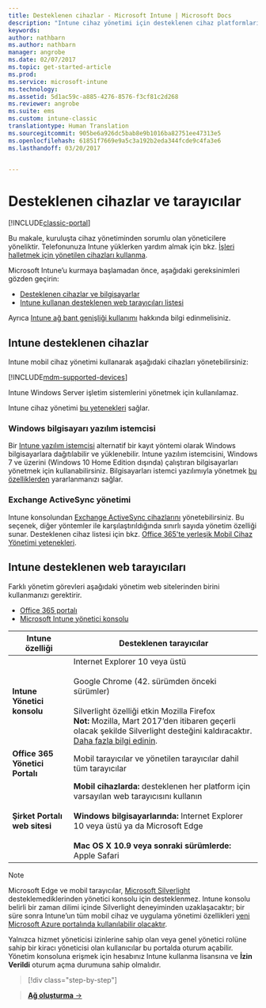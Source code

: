 ```yaml
---
title: Desteklenen cihazlar - Microsoft Intune | Microsoft Docs
description: "Intune cihaz yönetimi için desteklenen cihaz platformlarını ve tarayıcıları listeler"
keywords: 
author: nathbarn
ms.author: nathbarn
manager: angrobe
ms.date: 02/07/2017
ms.topic: get-started-article
ms.prod: 
ms.service: microsoft-intune
ms.technology: 
ms.assetid: 5d1ac59c-a885-4276-8576-f3cf81c2d268
ms.reviewer: angrobe
ms.suite: ems
ms.custom: intune-classic
translationtype: Human Translation
ms.sourcegitcommit: 905be6a926dc5bab8e9b1016ba82751ee47313e5
ms.openlocfilehash: 61851f7669e9a5c3a192b2eda344fcde9c4fa3e6
ms.lasthandoff: 03/20/2017


---
```


# <a name="supported-devices-and-browsers"></a>Desteklenen cihazlar ve tarayıcılar

[!INCLUDE[classic-portal](../includes/classic-portal.md)]

Bu makale, kuruluşta cihaz yönetiminden sorumlu olan yöneticilere yöneliktir. Telefonunuza Intune yüklerken yardım almak için bkz. [İşleri halletmek için yönetilen cihazları kullanma](https://docs.microsoft.com/intune/enduser/company-portal-frequently-asked-questions).

Microsoft Intune’u kurmaya başlamadan önce, aşağıdaki gereksinimleri gözden geçirin:

- [Desteklenen cihazlar ve bilgisayarlar](#intune-supported-devices)
- [Intune kullanan desteklenen web tarayıcıları listesi](#intune-supported-web-browsers)

Ayrıca [Intune ağ bant genişliği kullanımı](network-bandwidth-use.md) hakkında bilgi edinmelisiniz.

## <a name="intune-supported-devices"></a>Intune desteklenen cihazlar

Intune mobil cihaz yönetimi kullanarak aşağıdaki cihazları yönetebilirsiniz:

[!INCLUDE[mdm-supported-devices](../includes/mdm-supported-devices.md)]

Intune Windows Server işletim sistemlerini yönetmek için kullanılamaz.

Intune cihaz yönetimi [bu yetenekleri](mobile-device-management-capabilities-in-microsoft-intune.md) sağlar.

### <a name="windows-pc-software-client"></a>Windows bilgisayarı yazılım istemcisi

Bir [Intune yazılım istemcisi](/intune/deploy-use/manage-windows-pcs-with-microsoft-intune) alternatif bir kayıt yöntemi olarak Windows bilgisayarlara dağıtılabilir ve yüklenebilir. Intune yazılım istemcisini, Windows 7 ve üzerini (Windows 10 Home Edition dışında) çalıştıran bilgisayarları yönetmek için kullanabilirsiniz. Bilgisayarları istemci yazılımıyla yönetmek [bu özelliklerden](windows-pc-management-capabilities-in-microsoft-intune.md) yararlanmanızı sağlar.

### <a name="exchange-activesync-management"></a>Exchange ActiveSync yönetimi

Intune konsolundan [Exchange ActiveSync cihazlarını](/intune/deploy-use/mobile-device-management-with-exchange-activesync-and-microsoft-intune) yönetebilirsiniz. Bu seçenek, diğer yöntemler ile karşılaştırıldığında sınırlı sayıda yönetim özelliği sunar. Desteklenen cihaz listesi için bkz. [Office 365'te yerleşik Mobil Cihaz Yönetimi yetenekleri](https://support.office.com/article/Capabilities-of-built-in-Mobile-Device-Management-for-Office-365-a1da44e5-7475-4992-be91-9ccec25905b0).

## <a name="intune-supported-web-browsers"></a>Intune desteklenen web tarayıcıları

Farklı yönetim görevleri aşağıdaki yönetim web sitelerinden birini kullanmanızı gerektirir.

- [Office 365 portalı](http://go.microsoft.com/fwlink/p/?LinkId=698854)
- [Microsoft Intune yönetici konsolu](https://admin.manage.microsoft.com/)

|Intune özelliği |Desteklenen tarayıcılar|
|---------|---------|
|**Intune Yönetici konsolu**     |  Internet Explorer 10 veya üstü<br /><br />Google Chrome (42. sürümden önceki sürümler)<br /><br />Silverlight özelliği etkin Mozilla Firefox<br />**Not:** Mozilla, Mart 2017’den itibaren geçerli olacak şekilde Silverlight desteğini kaldıracaktır. [Daha fazla bilgi edinin](https://go.microsoft.com/fwlink/?linkid=836872). |
|**Office 365 Yönetici Portalı**     |Mobil tarayıcılar ve yönetilen tarayıcılar dahil tüm tarayıcılar  |
|**Şirket Portalı web sitesi**     |**Mobil cihazlarda:** desteklenen her platform için varsayılan web tarayıcısını kullanın   <br /><br />**Windows bilgisayarlarında:** Internet Explorer 10 veya üstü ya da Microsoft Edge<br /><br />**Mac OS X 10.9 veya sonraki sürümlerde:** Apple Safari    |

> [!Note]
> Microsoft Edge ve mobil tarayıcılar, [Microsoft Silverlight](https://msdn.microsoft.com/en-us/library/cc838158(v=vs.95).aspx) desteklemediklerinden yönetici konsolu için desteklenmez. Intune konsolu belirli bir zaman dilimi içinde Silverlight deneyiminden uzaklaşacaktır; bir süre sonra Intune’un tüm mobil cihaz ve uygulama yönetimi özellikleri [yeni Microsoft Azure portalında kullanılabilir olacaktır](https://blogs.technet.microsoft.com/enterprisemobility/2015/11/17/enhancing-managed-mobile-productivity/).


Yalnızca hizmet yöneticisi izinlerine sahip olan veya genel yönetici rolüne sahip bir kiracı yöneticisi olan kullanıcılar bu portalda oturum açabilir. Yönetim konsoluna erişmek için hesabınız Intune kullanma lisansına ve **İzin Verildi** oturum açma durumuna sahip olmalıdır.

>[!div class="step-by-step"]

>[**Ağ oluşturma** &rarr;](network-bandwidth-use.md)  

